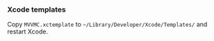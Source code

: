 ### Xcode templates


Copy `MVVMC.xctemplate` to `~/Library/Developer/Xcode/Templates/` and restart Xcode.
